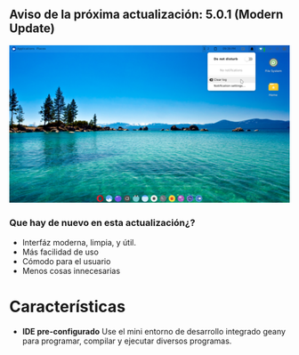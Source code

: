## Aviso de la próxima actualización: 5.0.1 (Modern Update)

![desktop](./desktop.png)

### Que hay de nuevo en esta actualización¿?

- Interfáz moderna, limpia, y útil.
- Más facilidad de uso
- Cómodo para el usuario 
- Menos cosas innecesarias

# Características

- **IDE pre-configurado**
Use el mini entorno de desarrollo integrado geany para programar, compilar y 
ejecutar diversos programas.
